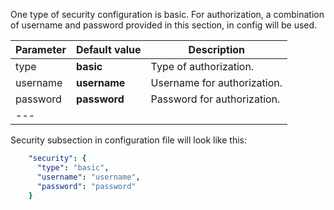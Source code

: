 
One type of security configuration is basic. 
For authorization, a combination of username and password provided in this section, in config will be used.


|**Parameter**|**Default value**|**Description**|
|:-|:-|-
| type               | **basic**                      | Type of authorization.      |
| username           | **username**                   | Username for authorization. |
| password           | **password**                   | Password for authorization. |
|---

Security subsection in configuration file will look like this: 

```yaml
    "security": {
      "type": "basic",
      "username": "username",
      "password": "password"
    }
```
